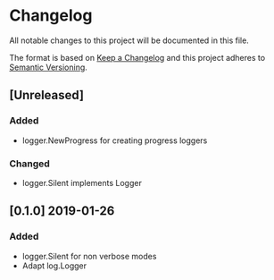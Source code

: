 # Changelog
All notable changes to this project will be documented in this file.

The format is based on [Keep a Changelog](http://keepachangelog.com/en/1.0.0/)
and this project adheres to [Semantic Versioning](http://semver.org/spec/v2.0.0.html).

## [Unreleased]
### Added

- logger.NewProgress for creating progress loggers

### Changed

- logger.Silent implements Logger


## [0.1.0] 2019-01-26
### Added

- logger.Silent for non verbose modes
- Adapt log.Logger
